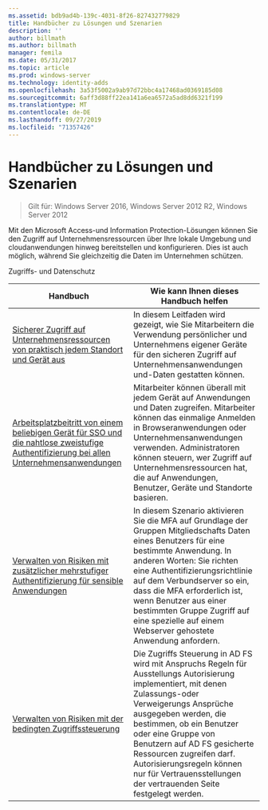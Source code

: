 ```yaml
---
ms.assetid: bdb9ad4b-139c-4031-8f26-827432779829
title: Handbücher zu Lösungen und Szenarien
description: ''
author: billmath
ms.author: billmath
manager: femila
ms.date: 05/31/2017
ms.topic: article
ms.prod: windows-server
ms.technology: identity-adds
ms.openlocfilehash: 3a53f5002a9ab97d72bbc4a17468ad0369185d08
ms.sourcegitcommit: 6aff3d88ff22ea141a6ea6572a5ad8dd6321f199
ms.translationtype: MT
ms.contentlocale: de-DE
ms.lasthandoff: 09/27/2019
ms.locfileid: "71357426"
---
```

# <a name="solutions-and-scenario-guides"></a>Handbücher zu Lösungen und Szenarien

>Gilt für: Windows Server 2016, Windows Server 2012 R2, Windows Server 2012
 
  
Mit den Microsoft Access-und Information Protection-Lösungen können Sie den Zugriff auf Unternehmensressourcen über Ihre lokale Umgebung und cloudanwendungen hinweg bereitstellen und konfigurieren. Dies ist auch möglich, während Sie gleichzeitig die Daten im Unternehmen schützen.  
  
Zugriffs- und Datenschutz  
  
|Handbuch|Wie kann Ihnen dieses Handbuch helfen                                                                                                                                                                                                                                                                                                                                                                                                    
|-----|-----  
| [Sicherer Zugriff auf Unternehmensressourcen von praktisch jedem Standort und Gerät aus](https://technet.microsoft.com/library/dn550982.aspx)|In diesem Leitfaden wird gezeigt, wie Sie Mitarbeitern die Verwendung persönlicher und Unternehmens eigener Geräte für den sicheren Zugriff auf Unternehmensanwendungen und-Daten gestatten können.                                                                                                                                                                                    
| [Arbeitsplatzbeitritt von einem beliebigen Gerät für SSO und die nahtlose zweistufige Authentifizierung bei allen Unternehmensanwendungen](https://technet.microsoft.com/library/dn280945.aspx) | Mitarbeiter können überall mit jedem Gerät auf Anwendungen und Daten zugreifen. Mitarbeiter können das einmalige Anmelden in Browseranwendungen oder Unternehmensanwendungen verwenden. Administratoren können steuern, wer Zugriff auf Unternehmensressourcen hat, die auf Anwendungen, Benutzer, Geräte und Standorte basieren.                                        
| [Verwalten von Risiken mit zusätzlicher mehrstufiger Authentifizierung für sensible Anwendungen](https://technet.microsoft.com/library/dn280949.aspx)| In diesem Szenario aktivieren Sie die MFA auf Grundlage der Gruppen Mitgliedschafts Daten eines Benutzers für eine bestimmte Anwendung. In anderen Worten: Sie richten eine Authentifizierungsrichtlinie auf dem Verbundserver so ein, dass die MFA erforderlich ist, wenn Benutzer aus einer bestimmten Gruppe Zugriff auf eine spezielle auf einem Webserver gehostete Anwendung anfordern.  
| [Verwalten von Risiken mit der bedingten Zugriffssteuerung](https://technet.microsoft.com/library/dn280937.aspx) | Die Zugriffs Steuerung in AD FS wird mit Anspruchs Regeln für Ausstellungs Autorisierung implementiert, mit denen Zulassungs-oder Verweigerungs Ansprüche ausgegeben werden, die bestimmen, ob ein Benutzer oder eine Gruppe von Benutzern auf AD FS gesicherte Ressourcen zugreifen darf. Autorisierungsregeln können nur für Vertrauensstellungen der vertrauenden Seite festgelegt werden.
  


